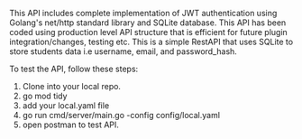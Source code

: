 This API includes complete implementation of JWT authentication using Golang's net/http standard library and SQLite database. This API has been coded using production level API structure that is efficient for future plugin integration/changes, testing etc.
This is a simple RestAPI that uses SQLite to store students data i.e username, email, and password_hash.

To test the API, follow these steps:

1. Clone into your local repo.
2. go mod tidy
3. add your local.yaml file
4. go run cmd/server/main.go -config config/local.yaml
5. open postman to test API.
